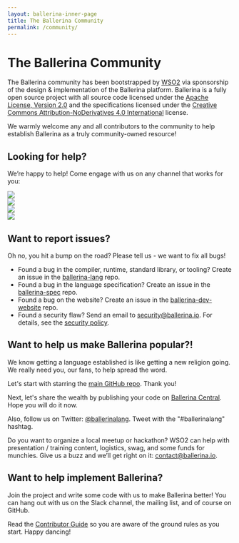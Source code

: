 ```yaml
---
layout: ballerina-inner-page
title: The Ballerina Community
permalink: /community/
---
```


# The Ballerina Community

The Ballerina community has been bootstrapped by <a href="https://wso2.com">WSO2</a> via sponsorship of the design & implementation of the Ballerina platform. Ballerina is a fully open source project with all source code licensed under the <a href="https://www.apache.org/licenses/LICENSE-2.0">Apache License, Version 2.0</a> and the specifications licensed under the <a href="https://creativecommons.org/licenses/by-nd/4.0">Creative Commons Attribution-NoDerivatives 4.0 International</a> license.

We warmly welcome any and all contributors to the community to help establish Ballerina as a truly community-owned resource!

## Looking for help?

We’re happy to help! Come engage with us on any channel that works for you:

<div class="col-sm-12 col-md-12 cBallerinaLearnWrapper cGrayWrapper cCommunityLinks">
  <div class="col-sm-12 col-md-3 cBoxContainer cCommunityIconsContainer">
      <div class="cBallerina-Box">
      <a class="cCommunityIcons" href="https://twitter.com/ballerinalang"><img src="/img/twitter.svg"></a>
      </div>
   </div>
   <div class="col-sm-12 col-md-3 cBoxContainer cCommunityIconsContainer">
      <div class="cBallerina-Box">
      <a class="cCommunityIcons" href="/community/slack"><img src="/img/slack.svg"></a>
      </div>
   </div>
      <div class="col-sm-12 col-md-3 cBoxContainer cCommunityIconsContainer">
      <div class="cBallerina-Box">
      <a class="cCommunityIcons" href="https://stackoverflow.com/questions/tagged/ballerina"><img src="/img/stackoverflow.svg"></a>
      </div>
   </div>
   <div class="col-sm-12 col-md-3 cBoxContainer cCommunityIconsContainer">
      <div class="cBallerina-Box">
      <a class="cCommunityIcons" href="https://groups.google.com/forum/#!forum/ballerina-dev"><img src="/img/google-groups.svg"></a>
      </div>
   </div>
</div>

<!-- ## Want to be kept up-to-date?

We run an announcement-only, no-marketing-spam mailing list that we will use to inform you of new releases and similar relevant information. If you’d like to join please submit the form below: 

(GDPR compliant mandatory consent click included!)

<form class="cFormContainerOS">
<label class="subscribeForm" id="subscribeFormLabelOS">Email Address</label>
<input class="cTextfieldstyle" maxlength="90" value="" id="emailUserOS" name="email" placeholder="I consent to join the email list" title="Email" type="text">
</form> -->

## Want to report issues? 

Oh no, you hit a bump on the road? Please tell us - we want to fix all bugs!

- Found a bug in the compiler, runtime, standard library, or tooling? Create an issue in the <a href="https://github.com/ballerina-platform/ballerina-lang/issues">ballerina-lang</a> repo.
- Found a bug in the language specification? Create an issue in the <a href="https://github.com/ballerina-platform/ballerina-spec/issues">ballerina-spec</a> repo.
- Found a bug on the website? Create an issue in the <a href="https://github.com/ballerina-platform/ballerina-dev-website/issues">ballerina-dev-website</a> repo. 
- Found a security flaw? Send an email to security@ballerina.io. For details, see the <a href="https://ballerina.io/security/">security policy</a>.

## Want to help us make Ballerina popular?!

We know getting a language established is like getting a new religion going. We really need you, our fans, to help spread the word.

Let's start with starring the <a href="https://github.com/ballerina-platform/ballerina-lang">main GitHub repo</a>. Thank you!

Next, let's share the wealth by publishing your code on <a href="https://central.ballerina.io">Ballerina Central</a>. Hope you will do it now.

Also, follow us on Twitter: <a href="https://twitter.com/ballerinalang">@ballerinalang</a>. Tweet with the "#ballerinalang" hashtag.

Do you want to organize a local meetup or hackathon? WSO2 can help with presentation / training content, logistics, swag, and some funds for munchies. Give us a buzz and we’ll get right on it: <a href="mailto:contact@ballerina.io">contact@ballerina.io</a>.


## Want to help implement Ballerina?
Join the project and write some code with us to make Ballerina better! You can hang out with us on the Slack channel, the mailing list, and of course on GitHub.

Read the <a href="https://github.com/ballerina-platform/ballerina-lang/blob/master/CONTRIBUTING.md">Contributor Guide</a> so you are aware of the ground rules as you start. Happy dancing!


<style>
.nav > li.cVersionItem {
    display: none !important;
}
</style>
